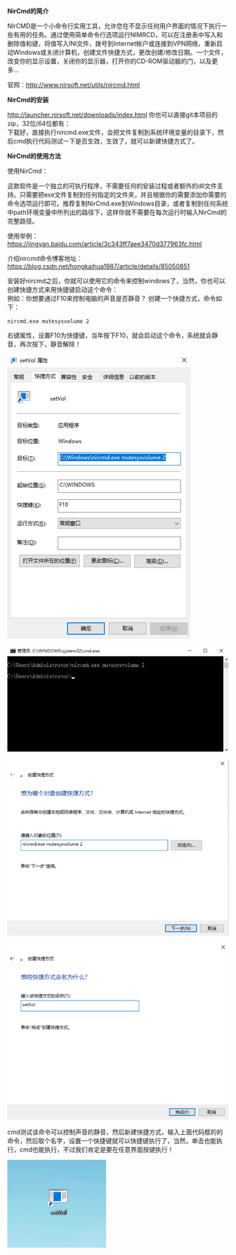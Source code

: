 **NirCmd的简介**

NIrCMD是一个小命令行实用工具，允许您在不显示任何用户界面的情况下执行一些有用的任务。通过使用简单命令行选项运行NIMRCD，可以在注册表中写入和删除值和键，将值写入INI文件，拨号到Internet帐户或连接到VPN网络，重新启动Windows或关闭计算机，创建文件快捷方式，更改创建/修改日期。一个文件，改变你的显示设置，关闭你的显示器，打开你的CD-ROM驱动器的门，以及更多…

官网：http://www.nirsoft.net/utils/nircmd.html

**NirCmd的安装**

http://launcher.nirsoft.net/downloads/index.html 
你也可以直接git本项目的zip，32位/64位都有：  
下载好，直接执行nircmd.exe文件，会把文件复制到系统环境变量的目录下，然后cmd执行代码测试一下是否生效，生效了，就可以新建快捷方式了。 

**NirCmd的使用方法**

使用NirCmd：

这款软件是一个独立的可执行程序，不需要任何的安装过程或者额外的dll文件支持。只需要把exe文件复制到任何指定的文件夹，并且根据你的需要添加你需要的命令选项运行即可。推荐复制NirCmd.exe到Windows目录，或者复制到任何系统中path环境变量中所列出的路径下，这样你就不需要在每次运行时输入NirCmd的完整路径。

使用举例：https://jingyan.baidu.com/article/3c343ff7aee3470d377963fc.html

介绍nircmd命令博客地址： https://blog.csdn.net/hongkaihua1987/article/details/85050851


安装好nircmd之后，你就可以使用它的命令来控制windows了，当然，你也可以创建快捷方式来用快捷键启动这个命令：  
例如：你想要通过F10来控制电脑的声音是否静音？
创建一个快捷方式，命令如下：  
```
nircmd.exe mutesysvolume 2
```

右键属性，设置F10为快捷键，当年按下F10，就会启动这个命令，系统就会静音，再次按下，静音解除！

![cmd-markdown-logo](https://github.com/lianchua/windows-shortcuts/blob/main/images/demo.png)

![cmd-markdown-logo](https://github.com/lianchua/windows-shortcuts/blob/main/images/cmd.png)

![cmd-markdown-logo](https://github.com/lianchua/windows-shortcuts/blob/main/images/new.png)

![cmd-markdown-logo](https://github.com/lianchua/windows-shortcuts/blob/main/images/save.png)

cmd测试该命令可以控制声音的静音，然后新建快捷方式，输入上面代码框的的命令，然后取个名字，设置一个快捷键就可以快捷键执行了，当然，单击也能执行，cmd也能执行，不过我们肯定是要在任意界面按键执行！

![cmd-markdown-logo](https://github.com/lianchua/windows-shortcuts/blob/main/images/ico.png)